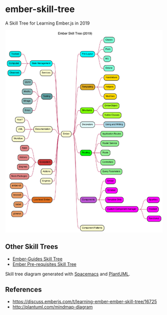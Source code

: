 # ember-skill-tree
A Skill Tree for Learning Ember.js in 2019

![Ember Skill Tree](https://github.com/rajasegar/ember-skill-tree/raw/master/skill-tree.png)

## Other Skill Trees
- [Ember-Guides Skill Tree](https://github.com/rajasegar/ember-skill-tree/raw/master/ember-guides.png)
- [Ember Pre-requisites Skill Tree](https://github.com/rajasegar/ember-skill-tree/raw/master/pre-req.png)

Skill tree diagram generated with [Spacemacs](http://spacemacs.org) and [PlantUML](http://plantuml.com/).
## References
- https://discuss.emberjs.com/t/learning-ember-ember-skill-tree/16725
- http://plantuml.com/mindmap-diagram
